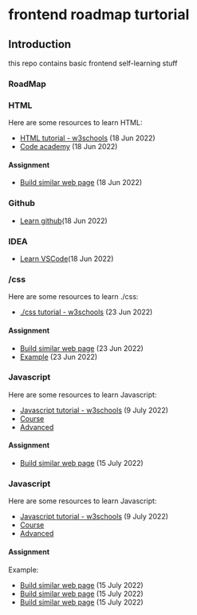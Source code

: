# frontend roadmap turtorial

## Introduction

this repo contains basic frontend self-learning stuff 

### RoadMap
### HTML
Here are some resources to learn HTML:

- [HTML tutorial - w3schools](https://www.w3schools.com/html/default.asp) (18 Jun 2022)
- [Code academy](https://www.codecademy.com/learn/learn-html) (18 Jun 2022)


#### Assignment
- [Build similar web page](http://www.pgrocer.net/Cis44/HTML1X03.html) (18 Jun 2022)


### Github
- [Learn github](https://lab.github.com/)(18 Jun 2022)

### IDEA
- [Learn VSCode](https://code.visualstudio.com/)(18 Jun 2022)

### /css
Here are some resources to learn ./css:

- [./css tutorial - w3schools](https://www.w3schools.com/css/default.asp) (23 Jun 2022)


#### Assignment
- [Build similar web page](https://websitesetup.org/website-coding-html-css/) (23 Jun 2022)
- [Example](https://codepen.io/tiffachoo/pen/wvyXRzL) (23 Jun 2022)

### Javascript
Here are some resources to learn Javascript:

- [Javascript tutorial - w3schools](https://www.w3schools.com/js/default.asp) (9 July 2022)
- [Course](https://www.youtube.com/watch?v=jS4aFq5-91M)
- [Advanced](https://javascript.info/)

#### Assignment
- [Build similar web page](https://y78.fr/5/) (15 July 2022)


### Javascript
Here are some resources to learn Javascript:

- [Javascript tutorial - w3schools](https://www.w3schools.com/js/default.asp) (9 July 2022)
- [Course](https://www.youtube.com/watch?v=jS4aFq5-91M)
- [Advanced](https://javascript.info/)

#### Assignment
 Example:
- [Build similar web page](https://y78.fr/5/) (15 July 2022)
- [Build similar web page](https://www.danielspatzek.com/home/) (15 July 2022)
- [Build similar web page](https://toyfight.co/what/) (15 July 2022)

